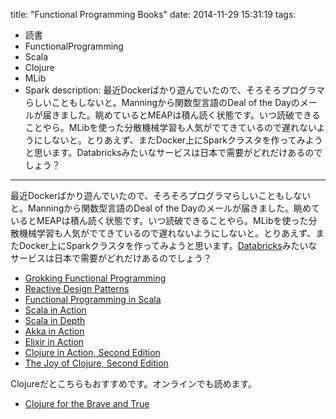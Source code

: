 title: "Functional Programming Books"
date: 2014-11-29 15:31:19
tags:
 - 読書
 - FunctionalProgramming
 - Scala
 - Clojure
 - MLib
 - Spark
description: 最近Dockerばかり遊んでいたので、そろそろプログラマらしいこともしないと。Manningから関数型言語のDeal of the Dayのメールが届きました。眺めているとMEAPは積ん読く状態です。いつ読破できることやら。MLibを使った分散機械学習も人気がでてきているので遅れないようにしないと。とりあえず、またDocker上にSparkクラスタを作ってみようと思います。Databricksみたいなサービスは日本で需要がどれだけあるのでしょう？
---

最近Dockerばかり遊んでいたので、そろそろプログラマらしいこともしないと。Manningから関数型言語のDeal of the Dayのメールが届きました。眺めているとMEAPは積ん読く状態です。いつ読破できることやら。MLibを使った分散機械学習も人気がでてきているので遅れないようにしないと。とりあえず、またDocker上にSparkクラスタを作ってみようと思います。[Databricks](http://databricks.com/)みたいなサービスは日本で需要がどれだけあるのでしょう？

* [Grokking Functional Programming](http://www.manning.com/khan/)
* [Reactive Design Patterns](http://www.manning.com/kuhn/)
* [Functional Programming in Scala](http://www.manning.com/bjarnason/)
* [Scala in Action](http://www.manning.com/raychaudhuri/)
* [Scala in Depth](http://www.manning.com/suereth/)
* [Akka in Action](http://www.manning.com/roestenburg/)
* [Elixir in Action](http://www.manning.com/juric/)
* [Clojure in Action, Second Edition](http://www.manning.com/rathore2/)
* [The Joy of Clojure, Second Edition](http://www.manning.com/fogus2/)

Clojureだとこちらもおすすめです。オンラインでも読めます。

* [Clojure for the Brave and True](http://www.braveclojure.com/)

